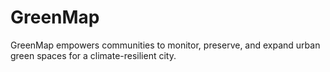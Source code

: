 # GreenMap

GreenMap empowers communities to monitor, preserve, and expand urban green spaces for a climate-resilient city.